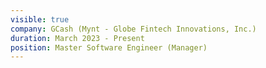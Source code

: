 ```yaml
---
visible: true
company: GCash (Mynt - Globe Fintech Innovations, Inc.)
duration: March 2023 - Present
position: Master Software Engineer (Manager)
---
```

